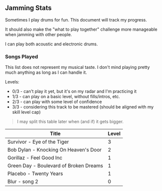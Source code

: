 
## Jamming Stats

Sometimes I play drums for fun. This document will track my progress.

It should also make the "what to play together" challenge more manageable when jamming with other people.

I can play both acoustic and electronic drums.

### Songs Played

This list does not represent my musical taste. I don't mind playing pretty much anything as long as I can handle it.

Levels:

* 0/3 - can't play it yet, but it's on my radar and I'm practicing it
* 1/3 - can play on a basic level, without fills/intros, etc.
* 2/3 - can play with some level of confidence
* 3/3 - considering this track to be mastered (should be aligned with my skill level cap)

> I may split this table later when (and if) it gets bigger.

| Title | Level |
|---|---|
| Survivor - Eye of the Tiger | 3 |
| Bob Dylan - Knocking On Heaven's Door | 2 |
| Gorillaz - Feel Good Inc | 1 |
| Green Day - Boulevard of Broken Dreams | 1 |
| Placebo - Twenty Years | 1 |
| Blur - song 2 | 0 |
